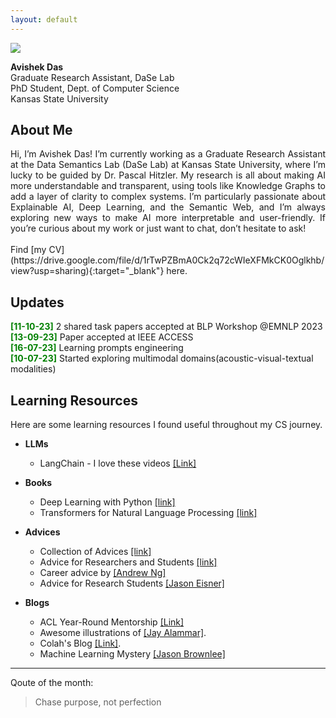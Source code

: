 ```yaml
---
layout: default
---
```




<img class="profile-picture" src="images/avishek.jpg">

<b>Avishek Das</b><br>
Graduate Research Assistant, DaSe Lab<br>
PhD Student, Dept. of Computer Science<br>
Kansas State University

## About Me
<div style="text-align: justify">
Hi, I’m Avishek Das! I’m currently working as a Graduate Research Assistant at the Data Semantics Lab (DaSe Lab) at Kansas State University, where I’m lucky to be guided by Dr. Pascal Hitzler. My research is all about making AI more understandable and transparent, using tools like Knowledge Graphs to add a layer of clarity to complex systems. I’m particularly passionate about Explainable AI, Deep Learning, and the Semantic Web, and I’m always exploring new ways to make AI more interpretable and user-friendly. If you’re curious about my work or just want to chat, don’t hesitate to ask!
</div><br>
Find [my CV](https://drive.google.com/file/d/1rTwPZBmA0Ck2q72cWIeXFMkCK0Oglkhb/view?usp=sharing){:target="_blank"} here.

## Updates
<span style="color:green;"> **[11-10-23]** </span> 2 shared task papers accepted at BLP Workshop @EMNLP 2023 <br>
<span style="color:green;"> **[13-09-23]** </span> Paper accepted at IEEE ACCESS <br>
<span style="color:green;"> **[16-07-23]** </span> Learning prompts engineering <br>
<span style="color:green;"> **[10-07-23]** </span> Started exploring multimodal domains(acoustic-visual-textual modalities)

## Learning Resources

Here are some learning resources I found useful throughout my CS journey.

* **LLMs**
  * LangChain - I love these videos [[Link]](https://www.youtube.com/playlist?list=PLqZXAkvF1bPNQER9mLmDbntNfSpzdDIU5)

* **Books**
  * Deep Learning with Python [[link]](https://www.manning.com/books/deep-learning-with-python)
  * Transformers for Natural Language Processing [[link]](https://www.packtpub.com/product/transformers-for-natural-language-processing-second-edition/9781803247335)


* **Advices**
   * Collection of Advices [[link]](http://taoxie.cs.illinois.edu/advice.htm)
   * Advice for Researchers and Students [[link]](https://homes.cs.washington.edu/~mernst/advice/#all-students)
   * Career advice by [[Andrew Ng]](https://www.youtube.com/watch?v=733m6qBH-jI&t=655s&ab_channel=stanfordonline)
   * Advice for Research Students [[Jason Eisner]](https://www.cs.jhu.edu/~jason/advice/)

* **Blogs**
   * ACL Year-Round Mentorship [[Link]](https://mentorship.aclweb.org/Home.html)   
   * Awesome illustrations of [[Jay Alammar]](http://jalammar.github.io/).
   * Colah's Blog [[Link]](http://colah.github.io/).
   * Machine Learning Mystery [[Jason Brownlee]](https://machinelearningmastery.com/category/natural-language-processing/)


---

Qoute of the month:

> Chase purpose, not perfection

<p hidden><script hidden type='text/javascript' id='clustrmaps' src='//cdn.clustrmaps.com/map_v2.js?cl=ffffff&w=1&t=tt&d=MeVH9Qx00KxvJNXkBmzujoN28cclz-9WuZm0HnFUH_0'></script></p>
